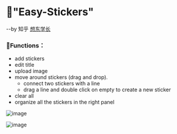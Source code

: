 # 💎"Easy-Stickers" 
--by 知乎 [想东学长](https://www.zhihu.com/people/cxdcxd)
### 🎉Functions：
* add stickers
* edit title
* upload image
* move around stickers (drag and drop).
  * connect two stickers with a line
  * drag a line and double click on empty to create a new sticker
* clear all
* organize all the stickers in the right panel

![image](https://github.com/lonkecxd/pretty-stickers-online/blob/master/connect.gif)



![image](https://github.com/lonkecxd/pretty-stickers-online/blob/master/add.gif)
 
